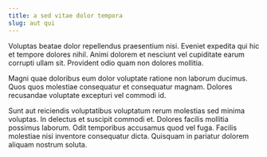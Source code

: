 ```yaml
---
title: a sed vitae dolor tempora
slug: aut qui
---
```


Voluptas beatae dolor repellendus praesentium nisi. Eveniet expedita qui hic et tempore dolores nihil. Animi dolorem et nesciunt vel cupiditate earum corrupti ullam sit. Provident odio quam non dolores mollitia.

Magni quae doloribus eum dolor voluptate ratione non laborum ducimus. Quos quos molestiae consequatur et consequatur magnam. Dolores recusandae voluptate excepturi vel commodi id.

Sunt aut reiciendis voluptatibus voluptatum rerum molestias sed minima voluptas. In delectus et suscipit commodi et. Dolores facilis mollitia possimus laborum. Odit temporibus accusamus quod vel fuga. Facilis molestiae nisi inventore consequatur dicta. Quisquam in pariatur dolorem aliquam nostrum soluta.
